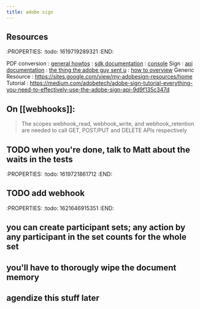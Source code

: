 ```yaml
---
title: adobe sign
---
```


## Resources
:PROPERTIES:
:todo: 1619719289321
:END:

PDF conversion
: [general howtos](https://www.adobe.io/apis/documentcloud/dcsdk/docs.html?view=services)
: [sdk documentation](https://opensource.adobe.com/pdftools-node-sdk-samples/apidocs/latest/FileRef.html#.createFromStream)
: [console](https://console.adobe.io/projects/541493/4566206088344637219/credentials/168057/details)
Sign
: [api documentation](https://secure.na1.adobesign.com/public/docs/restapi/v6#ParticipantInfopost_agreements)
: [the thing the adobe guy sent u](https://sites.google.com/view/my-adobesign-resources/oauth-process-for-partners)
: [how to overview](https://www.adobe.io/apis/documentcloud/sign/docs.html)
Generic Resource
: https://sites.google.com/view/my-adobesign-resources/home
Tutorial
: https://medium.com/adobetech/adobe-sign-tutorial-everything-you-need-to-effectively-use-the-adobe-sign-api-9d9f135c347d
## On [[webhooks]]:
> The scopes webhook_read, webhook_write, and webhook_retention are needed to call GET, POST/PUT and DELETE APIs respectively
>
## TODO when you're done, talk to Matt about the waits in the tests
:PROPERTIES:
:todo: 1619721861712
:END:
## TODO add webhook
:PROPERTIES:
:todo: 1621646915351
:END:
## you can create participant sets; any action by any participant in the set counts for the whole set
## you'll have to thorougly wipe the document memory
## agendize this stuff later
